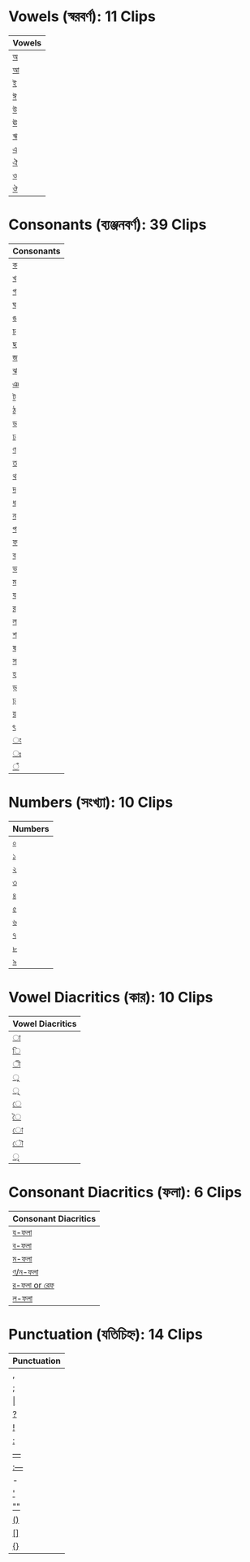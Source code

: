 # Vowels (স্বরবর্ণ): 11 Clips

| Vowels |
|----------|
| [অ](./Vowels/1.wav) |
| [আ](./Vowels/2.wav) |
| [ই](./Vowels/3.wav) |
| [ঈ](./Vowels/4.wav) |
| [উ](./Vowels/5.wav) |
| [ঊ](./Vowels/6.wav) |
| [ঋ](./Vowels/7.wav) |
| [এ](./Vowels/8.wav) |
| [ঐ](./Vowels/9.wav) |
| [ও](./Vowels/10.wav) |
| [ঔ](./Vowels/11.wav) |

# Consonants (ব্যঞ্জনবর্ণ): 39 Clips

| Consonants |
|----------|
| [ক](./Consonants/1.wav) |
| [খ](./Consonants/2.wav) |
| [গ](./Consonants/3.wav) |
| [ঘ](./Consonants/4.wav) |
| [ঙ](./Consonants/5.wav) |
| [চ](./Consonants/6.wav) |
| [ছ](./Consonants/7.wav) |
| [জ](./Consonants/8.wav) |
| [ঝ](./Consonants/9.wav) |
| [ঞ](./Consonants/10.wav) |
| [ট](./Consonants/11.wav) |
| [ঠ](./Consonants/12.wav) |
| [ড](./Consonants/13.wav) |
| [ঢ](./Consonants/14.wav) |
| [ণ](./Consonants/15.wav) |
| [ত](./Consonants/16.wav) |
| [থ](./Consonants/17.wav) |
| [দ](./Consonants/18.wav) |
| [ধ](./Consonants/19.wav) |
| [ন](./Consonants/20.wav) |
| [প](./Consonants/21.wav) |
| [ফ](./Consonants/22.wav) |
| [ব](./Consonants/23.wav) |
| [ভ](./Consonants/24.wav) |
| [ম](./Consonants/25.wav) |
| [য](./Consonants/26.wav) |
| [র](./Consonants/27.wav) |
| [ল](./Consonants/28.wav) |
| [শ](./Consonants/29.wav) |
| [ষ](./Consonants/30.wav) |
| [স](./Consonants/31.wav) |
| [হ](./Consonants/32.wav) |
| [ড়](./Consonants/33.wav) |
| [ঢ়](./Consonants/34.wav) |
| [য়](./Consonants/35.wav) |
| [ৎ](./Consonants/36.wav) |
| [ং](./Consonants/37.wav) |
| [ঃ](./Consonants/38.wav) |
| [ঁ](./Consonants/39.wav) |

# Numbers (সংখ্যা): 10 Clips

| Numbers |
|----------|
| [০](./Numbers/1.wav) |
| [১](./Numbers/2.wav) |
| [২](./Numbers/3.wav) |
| [৩](./Numbers/4.wav) |
| [৪](./Numbers/5.wav) |
| [৫](./Numbers/6.wav) |
| [৬](./Numbers/7.wav) |
| [৭](./Numbers/8.wav) |
| [৮](./Numbers/9.wav) |
| [৯](./Numbers/10.wav) |


# Vowel Diacritics (কার): 10 Clips

| Vowel Diacritics |
|----------|
| [া](./Vowel%20Diacritics/1.wav) |
| [ি](./Vowel%20Diacritics/2.wav) |
| [ী](./Vowel%20Diacritics/3.wav) |
| [ু](./Vowel%20Diacritics/4.wav) |
| [ূ](./Vowel%20Diacritics/5.wav) |
| [ে](./Vowel%20Diacritics/6.wav) |
| [ৈ](./Vowel%20Diacritics/7.wav) |
| [ো](./Vowel%20Diacritics/8.wav) |
| [ৌ](./Vowel%20Diacritics/9.wav) |
| [ৃ](./Vowel%20Diacritics/10.wav) |

# Consonant Diacritics (ফলা): 6 Clips

| Consonant Diacritics |
|----------|
| [য-ফলা](./Consonant%20Diacritics/1.wav) |
| [ব-ফলা](./Consonant%20Diacritics/2.wav) |
| [ম-ফলা](./Consonant%20Diacritics/3.wav) |
| [ণ/ন-ফলা](./Consonant%20Diacritics/4.wav) |
| [র-ফলা or রেফ](./Consonant%20Diacritics/5.wav) |
| [ল-ফলা](./Consonant%20Diacritics/6.wav) |


# Punctuation (যতিচিহ্ন): 14 Clips

| Punctuation |
|----------|
| [,](./Punctuation/1.wav) |
| [;](./Punctuation/2.wav) |
| [\|](./Punctuation/3.wav) |
| [?](./Punctuation/4.wav) |
| [!](./Punctuation/5.wav) |
| [:](./Punctuation/6.wav) |
| [—](./Punctuation/7.wav) |
| [:—](./Punctuation/8.wav) |
| - |
| ['](./Punctuation/9.wav) |
| [""](./Punctuation/10.wav) |
| [()](./Punctuation/11.wav) |
| [\[\]](./Punctuation/12.wav) |
| [{}](./Punctuation/13.wav) |

